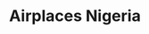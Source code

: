 ---
title: "Airplaces Nigeria"
description: "A business listing mobile app based in Nigeria."
url: "/projects/business-listing-airplaces-nigeria"
#date: "2024-07-21T15:09:01+01:00"
draft: false
weight: 150
tags: ["Mobile Application", "Android", "iOS", "Flutter", "Dart"]

cover:
    image: "/projects/eid-mubarak.png" # image path/url
    alt: "<alt text>" # alt text
    caption: "<text>" # display caption under cover
    relative: false # when using page bundles set this to true
    hidden: false # only hide on current single page
---